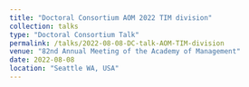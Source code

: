 ```yaml
---
title: "Doctoral Consortium AOM 2022 TIM division"
collection: talks
type: "Doctoral Consortium Talk"
permalink: /talks/2022-08-08-DC-talk-AOM-TIM-division
venue: "82nd Annual Meeting of the Academy of Management"
date: 2022-08-08
location: "Seattle WA, USA"
---
```

